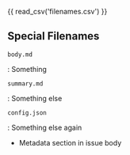 {{ read_csv('filenames.csv') }}

## Special Filenames

`body.md`

:   Something

`summary.md`

:   Something else

`config.json`

:   Something else again

- Metadata section in issue body